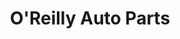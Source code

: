 ---
title: "O'Reilly Auto Parts"
url: /erie/oreilly-auto-parts-west-26th-street/
shop: Autoteile
---